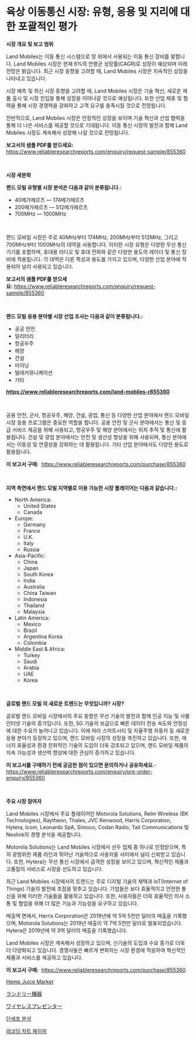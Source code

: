 <p><h1>육상 이동통신 시장: 유형, 응용 및 지리에 대한 포괄적인 평가</h1></p><p><strong>시장 개요 및 보고 범위</strong></p>
<p><p>Land Mobiles는 이동 통신 시스템으로 땅 위에서 사용되는 이동 통신 장비를 말합니다. Land Mobiles 시장은 현재 6%의 연평균 성장률(CAGR)로 성장이 예상되며 미래 전망은 밝습니다. 최근 시장 동향을 고려할 때, Land Mobiles 시장은 지속적인 성장을 나타내고 있습니다.</p><p>시장 예측 및 최신 시장 동향을 고려할 때, Land Mobiles 시장은 기술 혁신, 새로운 제품 출시 및 시장 진입을 통해 성장을 이어나갈 것으로 예상됩니다. 또한 산업 제휴 및 협력을 통해 시장 경쟁력을 강화하고 고객 요구를 충족시킬 것으로 전망됩니다.</p><p>전반적으로, Land Mobiles 시장은 안정적인 성장을 보이며 기술 혁신과 산업 협력을 통해 더 나은 서비스를 제공할 것으로 기대됩니다. 이동 통신 시장의 발전과 함께 Land Mobiles 시장도 계속해서 성장해 나갈 것으로 전망됩니다.</p></p>
<p><strong>보고서의 샘플 PDF를 받으세요:</strong> <a href="https://www.reliableresearchreports.com/enquiry/request-sample/855360">https://www.reliableresearchreports.com/enquiry/request-sample/855360</a></p>
<p>&nbsp;</p>
<p><strong>시장 세분화</strong></p>
<p><strong>랜드 모빌 유형별 시장 분석은 다음과 같이 분류됩니다.:</strong></p>
<p><ul><li>40메가헤르츠 — 174메가헤르츠</li><li>200메가헤르츠 — 512메가헤르츠</li><li>700MHz — 1000MHz</li></ul></p>
<p>&nbsp;</p>
<p><p>랜드 모바일 시장은 주로 40MHz부터 174MHz, 200MHz부터 512MHz, 그리고 700MHz부터 1000MHz의 대역을 사용합니다. 이러한 시장 유형은 다양한 무선 통신 기기를 포함하며, 휴대용 라디오 및 휴대 전화와 같은 다양한 용도의 레이더 및 통신 장비에 적용됩니다. 각 대역은 다른 특성과 용도를 가지고 있으며, 다양한 산업 분야에 적용되어 널리 사용되고 있습니다.</p></p>
<p><strong>보고서의 샘플 PDF를 받으세요:</strong>&nbsp;<a href="https://www.reliableresearchreports.com/enquiry/request-sample/855360">https://www.reliableresearchreports.com/enquiry/request-sample/855360</a></p>
<p>&nbsp;</p>
<p><strong> 랜드 모빌 응용 분야별 시장 산업 조사는 다음과 같이 분류됩니다.:</strong></p>
<p><ul><li>공공 안전</li><li>밀리터리</li><li>항공우주</li><li>해양</li><li>건설</li><li>마이닝</li><li>텔레커뮤니케이션</li><li>기타</li></ul></p>
<p><strong><a href="https://www.reliableresearchreports.com/land-mobiles-r855360">https://www.reliableresearchreports.com/land-mobiles-r855360</a></strong></p>
<p>&nbsp;</p>
<p><p>공용 안전, 군사, 항공우주, 해양, 건설, 광업, 통신 등 다양한 산업 분야에서 랜드 모바일 시장 응용 프로그램은 중요한 역할을 합니다. 공용 안전 및 군사 분야에서는 통신 및 응급 서비스 제공을 위해 사용되고, 항공우주 및 해양 분야에서는 위치 추적 및 통신에 활용됩니다. 건설 및 광업 분야에서는 안전 및 생산성 향상을 위해 사용되며, 통신 분야에서는 이동성 및 연결성을 강화하는 데 활용됩니다. 기타 산업 분야에서도 다양한 용도로 활용됩니다.</p></p>
<p><strong>이 보고서 구매:</strong>&nbsp; <a href="https://www.reliableresearchreports.com/purchase/855360">https://www.reliableresearchreports.com/purchase/855360</a></p>
<p>&nbsp;</p>
<p><strong>지역 측면에서 랜드 모빌 지역별로 이용 가능한 시장 플레이어는 다음과 같습니다.:</strong></p>
<p><ul>
    <li>
        North America:
        <ul>
            <li>United States</li>
            <li>Canada</li>
        </ul>
    </li>
    <li>
        Europe:
        <ul>
            <li>Germany</li>
            <li>France</li>
            <li>U.K.</li>
            <li>Italy</li>
            <li>Russia</li>
        </ul>
    </li>
    <li>
        Asia-Pacific:
        <ul>
            <li>China</li>
            <li>Japan</li>
            <li>South Korea</li>
            <li>India</li>
            <li>Australia</li>
            <li>China Taiwan</li>
            <li>Indonesia</li>
            <li>Thailand</li>
            <li>Malaysia</li>
        </ul>
    </li>
    <li>
        Latin America:
        <ul>
            <li>Mexico</li>
            <li>Brazil</li>
            <li>Argentina Korea</li>
            <li>Colombia</li>
        </ul>
    </li>
    <li>
        Middle East & Africa:
        <ul>
            <li>Turkey</li>
            <li>Saudi</li>
            <li>Arabia</li>
            <li>UAE</li>
            <li>Korea</li>
        </ul>
    </li>
    </ul></p>
<p>&nbsp;</p>
<p><strong>글로벌 랜드 모빌 의 새로운 트렌드는 무엇입니까? 시장?</strong></p>
<p><p>글로벌 랜드 모바일 시장에서의 주요 동향은 무선 기술의 발전과 함께 인공 지능 및 사물 인터넷 기술의 증가입니다. 또한, 5G 기술의 보급으로 빠른 데이터 전송 속도와 안정성에 대한 수요가 늘어나고 있습니다. 이에 따라 스마트시티 및 자율주행 자동차 등 새로운 응용 분야가 등장하고 있으며, 랜드 모바일 시장의 성장을 촉진하고 있습니다. 또한, 에너지 효율성과 환경 친화적인 기술의 도입이 더욱 강조되고 있으며, 랜드 모바일 제품의 지속 가능성과 생산력 향상에 대한 관심이 증가하고 있습니다.</p></p>
<p><strong>이 보고서를 구매하기 전에 궁금한 점이 있으면 문의하거나 공유하세요.</strong>- <a href="https://www.reliableresearchreports.com/enquiry/pre-order-enquiry/855360">https://www.reliableresearchreports.com/enquiry/pre-order-enquiry/855360</a></p>
<p>&nbsp;</p>
<p><strong>주요 시장 참여자</strong></p>
<p><p>Land Mobiles 시장에서 주요 플레이어인 Motorola Solutions, Relm Wireless (BK Technologies), Raytheon, Thales, JVC Kenwood, Harris Corporation, Hytera, Icom, Leonardo SpA, Simoco, Codan Radio, Tait Communications 및 Neolink의 경쟁 분석을 제공합니다. </p><p>Motorola Solutions는 Land Mobiles 시장에서 선두 업체 중 하나로 인정받으며, 특히 광범위한 제품 라인과 뛰어난 기술력으로 사용자들 사이에서 널리 신뢰받고 있습니다. 또한, Hytera는 무선 통신 시장에서 급격한 성장을 보이고 있으며, 혁신적인 제품과 고품질의 서비스로 시장을 선도하고 있습니다. </p><p>최근 Land Mobiles 시장에서의 트렌드는 주로 디지털 기술의 채택과 IoT(Internet of Things) 기술의 발전에 초점을 맞추고 있습니다. 기업들은 보다 효율적이고 안전한 통신을 위해 이러한 기술들을 활용하고 있습니다. 또한, 사용자들은 더욱 효율적인 의사 소통 및 협업을 위해 더 많은 기능과 기능성을 요구하고 있습니다.</p><p>매출액 면에서, Harris Corporation은 2019년에 약 5억 5천만 달러의 매출을 기록했으며, Motorola Solutions는 2019년 매출이 약 7억 5천만 달러로 발표되었습니다. Hytera은 2019년에 약 3억 달러의 매출을 기록했습니다.</p><p>Land Mobiles 시장은 계속해서 성장하고 있으며, 신기술의 도입과 수요 증가로 더욱 더 다양화되고 있습니다. 경쟁사들은 빠르게 변화하는 시장 환경에 적응하여 혁신적인 제품과 서비스를 제공하고 있습니다.</p></p>
<p><strong>이 보고서 구매:</strong>&nbsp;&nbsp;<a href="https://www.reliableresearchreports.com/purchase/855360">https://www.reliableresearchreports.com/purchase/855360</a></p>
<p><p><a href="https://www.linkedin.com/pulse/hemp-juice-market-size-trends-complete-industry-overview-2024-aouyf?trackingId=ovtqqTgOiUaiUfFvklNbVQ%3D%3D">Hemp Juice Market</a></p><p><a href="https://medium.com/@carlieshields/%E3%83%A9%E3%83%B3%E3%83%89%E3%83%AA%E3%83%BC%E6%A9%9F%E5%99%A8%E5%B8%82%E5%A0%B4%E8%AA%BF%E6%9F%BB%E3%83%AC%E3%83%9D%E3%83%BC%E3%83%88-%E3%81%9D%E3%81%AE%E6%AD%B4%E5%8F%B2%E3%81%A8%E4%BA%88%E6%B8%AC2024%E5%B9%B4%E3%81%8B%E3%82%892031%E5%B9%B4%E3%81%BE%E3%81%A7-e1883ead9573">ランドリー機器</a></p><p><a href="https://medium.com/@kelscdowell78456/%E3%83%AF%E3%82%A4%E3%83%A4%E3%83%AC%E3%82%B9%E3%83%97%E3%83%AC%E3%82%BC%E3%83%B3%E3%82%BF%E3%83%BC%E3%82%BA%E5%B8%82%E5%A0%B4%E8%A6%8F%E6%A8%A1-%E5%B8%82%E5%A0%B4%E5%B1%95%E6%9C%9B%E3%81%A8%E5%B8%82%E5%A0%B4%E4%BA%88%E6%B8%AC-2024%E5%B9%B4%E3%81%8B%E3%82%892031%E5%B9%B4-644c23507016">ワイヤレスプレゼンター</a></p><p><a href="https://medium.com/@fly879567/2024-2031-%EA%B8%B0%EA%B0%84%EC%9D%84-%EC%9C%84%ED%95%9C-single-cell-analysis-%EC%8B%9C%EC%9E%A5-%EB%8F%99%ED%96%A5%EA%B3%BC-%EC%8B%9C%EC%9E%A5-%EB%B6%84%EC%84%9D%EC%9D%84-%EC%98%88%EC%B8%A1%ED%95%A9%EB%8B%88%EB%8B%A4-76dd26681421">단세포 분석</a></p><p><a href="https://medium.com/@monserratemohr/%EB%85%B9%EC%9D%8C-%EC%B0%A8%ED%8A%B8-%EC%A2%85%EC%9D%B4-%EC%8B%9C%EC%9E%A5-%EC%84%B1%EA%B3%B5%EC%A0%81%EC%9D%B8-%EB%B9%84%EC%A6%88%EB%8B%88%EC%8A%A4-%EC%A0%84%EB%9E%B5-%EC%98%88%EC%B8%A1-2031%EB%85%84%EA%B9%8C%EC%A7%80-2160144a9f07">레코딩 차트 페이퍼</a></p></p>